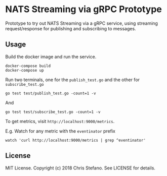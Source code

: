# NATS Streaming via gRPC Prototype

Prototype to try out NATS Streaming via a gRPC service, using streaming request/response for publishing and subscribing to messages.

## Usage

Build the docker image and run the service.

```
docker-compose build
docker-compose up
```

Run two terminals, one for the `publish_test.go` and the other for `subscribe_test.go`

```
go test test/publish_test.go -count=1 -v
```

And

```
go test test/subscribe_test.go -count=1 -v
```

To get metrics, visit `http://localhost:9000/metrics`.

E.g. Watch for any metric with the `eventinator` prefix

```
watch 'curl http://localhost:9000/metrics | grep ^eventinator'
```

## License

MIT License. Copyright (c) 2018 Chris Stefano. See LICENSE for details.
